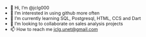 - 👋 Hi, I’m @jclg000
- 👀 I’m interested in using github more often
- 🌱 I’m currently learning SQL, Postgresql, HTML, CCS and Dart
- 💞️ I’m looking to collaborate on sales analysis projects
- 📫 How to reach me jclg.unet@gmail.com

<!---
jclg000/jclg000 is a ✨ special ✨ repository because its `README.md` (this file) appears on your GitHub profile.
You can click the Preview link to take a look at your changes.
--->
